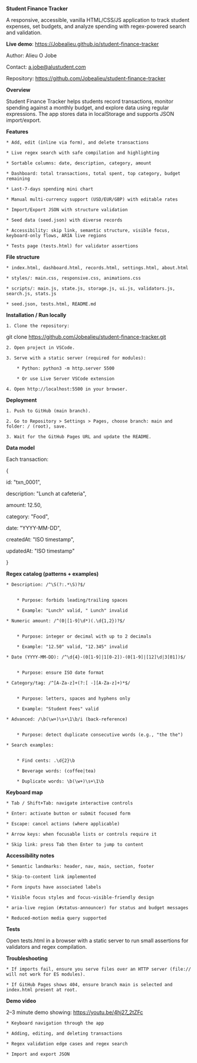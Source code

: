 **Student Finance Tracker**

A responsive, accessible, vanilla HTML/CSS/JS application to track student expenses, set budgets, and analyze spending with regex-powered search and validation.

**Live demo**: https://Jobealieu.github.io/student-finance-tracker

Author: Alieu O Jobe

Contact: a.jobe@alustudent.com

Repository: https://github.com/Jobealieu/student-finance-tracker

**Overview**

Student Finance Tracker helps students record transactions, monitor spending against a monthly budget, and explore data using regular expressions. The app stores data in localStorage and supports JSON import/export.

**Features**

	* Add, edit (inline via form), and delete transactions
	
	* Live regex search with safe compilation and highlighting
	
	* Sortable columns: date, description, category, amount
	
	* Dashboard: total transactions, total spent, top category, budget remaining
	
	* Last-7-days spending mini chart
	
	* Manual multi-currency support (USD/EUR/GBP) with editable rates
	
	* Import/Export JSON with structure validation
	
	* Seed data (seed.json) with diverse records
	
	* Accessibility: skip link, semantic structure, visible focus, keyboard-only flows, ARIA live regions
	
	* Tests page (tests.html) for validator assertions

**File structure**

	* index.html, dashboard.html, records.html, settings.html, about.html
	
	* styles/: main.css, responsive.css, animations.css
	
	* scripts/: main.js, state.js, storage.js, ui.js, validators.js, search.js, stats.js
	
	* seed.json, tests.html, README.md

**Installation / Run locally**

	1. Clone the repository:
	
git clone https://github.com/Jobealieu/student-finance-tracker.git

	2. Open project in VSCode.
	
	3. Serve with a static server (required for modules):

		* Python: python3 -m http.server 5500
		
		* Or use Live Server VSCode extension
		
	4. Open http://localhost:5500 in your browser.

**Deployment**

	1. Push to GitHub (main branch).
	
	2. Go to Repository > Settings > Pages, choose branch: main and folder: / (root), save.
	
	3. Wait for the GitHub Pages URL and update the README.

**Data model**

Each transaction:

{

  id: "txn_0001",
  
  description: "Lunch at cafeteria",
  
  amount: 12.50,
  
  category: "Food",
  
  date: "YYYY-MM-DD",
  
  createdAt: "ISO timestamp",
  
  updatedAt: "ISO timestamp"
  
}

**Regex catalog (patterns + examples)**

	* Description: /^\S(?:.*\S)?$/


		* Purpose: forbids leading/trailing spaces
		
		* Example: "Lunch" valid, " Lunch" invalid
		
	* Numeric amount: /^(0|[1-9]\d*)(.\d{1,2})?$/


		* Purpose: integer or decimal with up to 2 decimals
		
		* Example: "12.50" valid, "12.345" invalid
		
	* Date (YYYY-MM-DD): /^\d{4}-(0[1-9]|1[0-2])-(0[1-9]|[12]\d|3[01])$/


		* Purpose: ensure ISO date format
		
	* Category/tag: /^[A-Za-z]+(?:[ -][A-Za-z]+)*$/


		* Purpose: letters, spaces and hyphens only
		
		* Example: "Student Fees" valid
		
	* Advanced: /\b(\w+)\s+\1\b/i (back-reference)


		* Purpose: detect duplicate consecutive words (e.g., "the the")
		
	* Search examples:


		* Find cents: .\d{2}\b
		
		* Beverage words: (coffee|tea)
		
		* Duplicate words: \b(\w+)\s+\1\b

**Keyboard map**

	* Tab / Shift+Tab: navigate interactive controls
	
	* Enter: activate button or submit focused form
	
	* Escape: cancel actions (where applicable)
	
	* Arrow keys: when focusable lists or controls require it
	
	* Skip link: press Tab then Enter to jump to content

**Accessibility notes**

	* Semantic landmarks: header, nav, main, section, footer
	
	* Skip-to-content link implemented
	
	* Form inputs have associated labels
	
	* Visible focus styles and focus-visible-friendly design
	
	* aria-live region (#status-announcer) for status and budget messages
	
	* Reduced-motion media query supported

**Tests**

Open tests.html in a browser with a static server to run small assertions for validators and regex compilation.

**Troubleshooting**

	* If imports fail, ensure you serve files over an HTTP server (file:// will not work for ES modules).
	
	* If GitHub Pages shows 404, ensure branch main is selected and index.html present at root.

	
**Demo video**

2–3 minute demo showing: https://youtu.be/4hj27_2tZFc

	* Keyboard navigation through the app
	
	* Adding, editing, and deleting transactions
	
	* Regex validation edge cases and regex search
	
	* Import and export JSON
